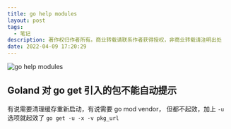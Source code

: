```yaml
---
title: go help modules
layout: post
tags:
  - 笔记
description: 著作权归作者所有。商业转载请联系作者获得授权，非商业转载请注明出处
date: 2022-04-09 17:20:29
---
```



![go help modules](/imgs/2022-04-09_17-24.png "a")

## Goland 对 go get 引入的包不能自动提示 ##
有说需要清理缓存重新启动，有说需要 go mod vendor， 但都不起效，加上 `-u` 选项就起效了
`go get -u -x -v pkg_url`
